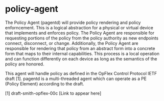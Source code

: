 policy-agent
============

The Policy Agent (pagentd) will provide policy rendering and policy
enforncement. This is a logical abstraction for a physical or virtual
device that implements and enforces policy. The Policy Agent are
responsible for requesting portions of the policy from the policy authority
as new endpoints connect, disconnect, or change. Additionally, the Policy Agent
are responsible for rendering that policy from an abstract form into a concrete
form that maps to their internal capabilities. This process is a local operation
and can function differently on each device as long as the semantics of the
policy are honored. 

This agent will handle policy as defined in the OpFlex Control
Protocol IETF draft [1]. pagentd is a multi-threaded agent which can 
operate as a PE (Policy Element) according to the draft.


[1] draft-smith-opflex-00c [Link to appear here]

